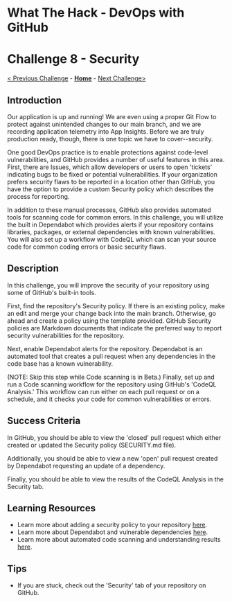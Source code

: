 # What The Hack - DevOps with GitHub

# Challenge 8 - Security

[< Previous Challenge](./Challenge07.md) - **[Home](../readme.md)** - [Next Challenge>](./Challenge09.md)

## Introduction

Our application is up and running! We are even using a proper Git Flow to protect against unintended changes to our main branch, and we are recording application telemetry into App Insights. Before we are truly production ready, though, there is one topic we have to cover--security. 

One good DevOps practice is to enable protections against code-level vulnerabilities, and GitHub provides a number of useful features in this area. First, there are Issues, which allow developers or users to open 'tickets' indicating bugs to be fixed or potential vulnerabilities. If your organization prefers security flaws to be reported in a location other than GitHub, you have the option to provide a custom Security policy which describes the process for reporting. 

In addition to these manual processes, GitHub also provides automated tools for scanning code for common errors. In this challenge, you will utilize the built in Dependabot which provides alerts if your repository contains libraries, packages, or external dependencies with known vulnerabilities. You will also set up a workflow with CodeQL which can scan your source code for common coding errors or basic security flaws.


## Description

In this challenge, you will improve the security of your repository using some of GitHub's built-in tools. 

First, find the repository's Security policy. If there is an existing policy, make an edit and merge your change back into the main branch. Otherwise, go ahead and create a policy using the template provided. GitHub Security policies are Markdown documents that indicate the preferred way to report security vulnerabilities for the repository. 

Next, enable Dependabot alerts for the repository. Dependabot is an automated tool that creates a pull request when any dependencies in the code base has a known vulnerability. 

(NOTE: Skip this step while Code scanning is in Beta.) Finally, set up and run a Code scanning workflow for the repository using GitHub's 'CodeQL Analysis.' This workflow can run either on each pull request or on a schedule, and it checks your code for common vulnerabilities or errors. 


## Success Criteria

In GitHub, you should be able to view the 'closed' pull request which either created or updated the Security policy (SECURITY.md file). 

Additionally, you should be able to view a new 'open' pull request created by Dependabot requesting an update of a dependency. 

Finally, you should be able to view the results of the CodeQL Analysis in the Security tab. 


## Learning Resources

- Learn more about adding a security policy to your repository [here](https://docs.github.com/en/github/managing-security-vulnerabilities/adding-a-security-policy-to-your-repository).
- Learn more about Dependabot and vulnerable dependencies [here](https://docs.github.com/en/github/managing-security-vulnerabilities/managing-vulnerabilities-in-your-projects-dependencies).
- Learn more about automated code scanning and understanding results [here](https://docs.github.com/en/github/finding-security-vulnerabilities-and-errors-in-your-code).


## Tips

- If you are stuck, check out the 'Security' tab of your repository on GitHub.
